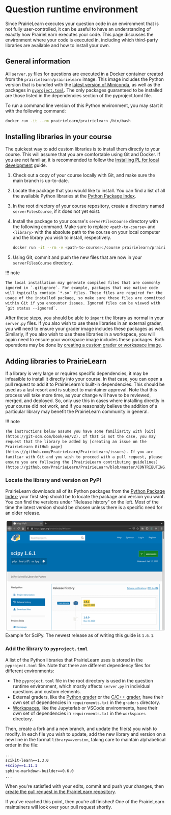 # Question runtime environment

Since PrairieLearn executes your question code in an environment that is not fully user-controlled, it can be useful to have an understanding of exactly how PrairieLearn executes your code. This page discusses the environment where your code is executed in, including which third-party libraries are available and how to install your own.

## General information

All `server.py` files for questions are executed in a Docker container created from the `prairielearn/prairielearn` image. This image includes the Python version that is bundled with the [latest version of Miniconda](https://docs.conda.io/en/latest/miniconda.html), as well as the packages in [`pyproject.toml`](https://github.com/PrairieLearn/PrairieLearn/blob/master/pyproject.toml). The only packages guaranteed to be installed are those listed in the dependencies section of the pyproject.toml file.

To run a command line version of this Python environment, you may start it with the following command:

```sh
docker run -it --rm prairielearn/prairielearn /bin/bash
```

## Installing libraries in your course

The quickest way to add custom libraries is to install them directly to your course. This will assume that you are comfortable using Git and Docker. If you are not familiar, it is recommended to follow the [Installing PL for local development](../installing.md) guide.

1. Check out a copy of your course locally with Git, and make sure the main branch is up-to-date.
2. Locate the package that you would like to install. You can find a list of all the available Python libraries at the [Python Package Index](https://pypi.org).
3. In the root directory of your course repository, create a directory named `serverFilesCourse`, if it does not yet exist.
4. Install the package to your course's `serverFilesCourse` directory with the following command. Make sure to replace `<path-to-course>` and `<library>` with the absolute path to the course on your local computer and the library you wish to install, respectively.

   ```sh
   docker run -it --rm -v <path-to-course>:/course prairielearn/prairielearn pip3 install --target /course/serverFilesCourse <library>
   ```

5. Using Git, commit and push the new files that are now in your `serverFilesCourse` directory.

!!! note

    The local installation may generate compiled files that are commonly ignored in `.gitignore`. For example, packages that use native code will typically contain `*.so` files. These files are required for the usage of the installed package, so make sure these files are committed within Git if you encounter issues. Ignored files can be viewed with `git status --ignored`.

After these steps, you should be able to `import` the library as normal in your `server.py` files. If you also wish to use these libraries in an external grader, you will need to ensure your grader image includes these packages as well. Similarly, if you also wish to use these libraries in a workspace, you will again need to ensure your workspace image includes these packages. Both operations may be done by [creating a custom grader or workspace image](../dockerImages.md#custom-variations-of-maintained-images).

## Adding libraries to PrairieLearn

If a library is very large or requires specific dependencies, it may be infeasible to install it directly into your course. In that case, you can open a pull request to add it to PrairieLearn's built-in dependencies. This should be used as a last resort and is subject to maintainer approval. Note that this process will take more time, as your change will have to be reviewed, merged, and deployed. So, only use this in cases where installing directly in your course did not work, and if you reasonably believe the addition of a particular library may benefit the PrairieLearn community in general.

!!! note

    The instructions below assume you have some familiarity with [Git](https://git-scm.com/book/en/v2). If that is not the case, you may request that the library be added by [creating an issue on the PrairieLearn GitHub page](https://github.com/PrairieLearn/PrairieLearn/issues). If you are familiar with Git and you wish to proceed with a pull request, please ensure you are following the [PrairieLearn contributing guidelines](https://github.com/PrairieLearn/PrairieLearn/blob/master/CONTRIBUTING.md).

### Locate the library and version on PyPI

PrairieLearn downloads all of its Python packages from the [Python Package Index](https://pypi.org); your first step should be to locate the package and version you want. You can find the versions under "Release history" on the left. Most of the time the latest version should be chosen unless there is a specific need for an older release.

![SciPy release page](scipy_version.png)
Example for SciPy. The newest release as of writing this guide is `1.6.1`.

### Add the library to `pyproject.toml`

A list of the Python libraries that PrairieLearn uses is stored in the `pyproject.toml` file. Note that there are different dependency files for different environments:

- The `pyproject.toml` file in the root directory is used in the question runtime environment, which mostly affects `server.py` in individual questions and custom elements.
- External graders, like the [Python grader](../python-grader/index.md) or the [C/C++ grader](../c-grader/index.md), have their own set of dependencies in `requirements.txt` in the `graders` directory.
- [Workspaces](../workspaces/index.md), like the Jupyterlab or VSCode environments, have their own set of dependencies in `requirements.txt` in the `workspaces` directory.

Then, create a fork and a new branch, and update the file(s) you wish to modify. In each file you wish to update, add the new library and version on a new line in the format `library==version`, taking care to maintain alphabetical order in the file:

```diff
...
scikit-learn==1.3.0
+scipy==1.11.1
sphinx-markdown-builder==0.6.0
...
```

When you're satisfied with your edits, commit and push your changes, then [create the pull request in the PrairieLearn repository](https://github.com/PrairieLearn/PrairieLearn/pulls).

If you've reached this point, then you're all finished! One of the PrairieLearn maintainers will look over your pull request shortly.
